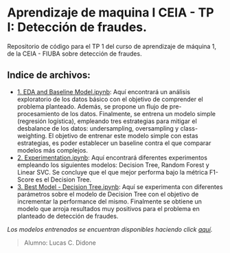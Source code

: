 # Aprendizaje de maquina I CEIA - TP I: Detección de fraudes.

Repositorio de código para el TP 1 del curso de aprendizaje de máquina 1, de la CEIA - FIUBA sobre detección de fraudes.

## Indice de archivos:

- [1. EDA and Baseline Model.ipynb](https://github.com/ldidone/aprendizaje_de_maquina_I_CEIA_TP_I/blob/main/1.%20EDA%20and%20Baseline%20Model.ipynb): Aquí encontrará un análisis exploratorio de los datos básico con el objetivo de comprender el problema planteado. Además, se propone un flujo de pre-procesamiento de los datos. Finalmente, se entrena un modelo simple (regresión logística), empleando tres estrategias para mitigar el desbalance de los datos: undersampling, oversampling y class-weighting. El objetivo de entrenar este modelo simple con estas estrategias, es poder establecer un baseline contra el que comparar modelos más complejos.
- [2. Experimentation.ipynb](https://github.com/ldidone/aprendizaje_de_maquina_I_CEIA_TP_I/blob/main/2.%20Experimentation.ipynb): Aquí encontrará diferentes experimentos empleando los siguientes modelos: Decision Tree, Random Forest y Linear SVC. Se concluye que el que mejor performa bajo la métrica F1-Score es el Decision Tree.
- [3. Best Model - Decision Tree.ipynb](https://github.com/ldidone/aprendizaje_de_maquina_I_CEIA_TP_I/blob/main/3.%20Best%20Model%20-%20Decision%20Tree.ipynb): Aquí se experimenta con diferentes parámetros sobre el modelo de Decision Tree con el objetivo de incrementar la performance del mismo. Finalmente se obtiene un modelo que arroja resultados muy positivos para el problema en planteado de detección de fraudes.

*Los modelos entrenados se encuentran disponibles haciendo click [aquí](https://github.com/ldidone/aprendizaje_de_maquina_I_CEIA_TP_I/tree/main/models).*

> Alumno: Lucas C. Didone
